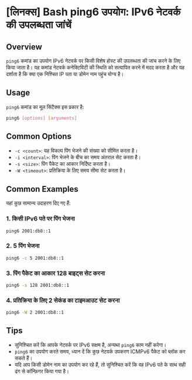 # [लिनक्स] Bash ping6 उपयोग: IPv6 नेटवर्क की उपलब्धता जांचें

## Overview
`ping6` कमांड का उपयोग IPv6 नेटवर्क पर किसी विशेष होस्ट की उपलब्धता की जांच करने के लिए किया जाता है। यह कमांड नेटवर्क कनेक्टिविटी की स्थिति को सत्यापित करने में मदद करता है और यह दर्शाता है कि क्या एक निश्चित IP पता या डोमेन नाम पहुंच योग्य है।

## Usage
`ping6` कमांड का मूल सिंटैक्स इस प्रकार है:

```bash
ping6 [options] [arguments]
```

## Common Options
- `-c <count>`: यह विकल्प पिंग भेजने की संख्या को सीमित करता है।
- `-i <interval>`: पिंग भेजने के बीच का समय अंतराल सेट करता है।
- `-s <size>`: पिंग पैकेट का आकार निर्दिष्ट करता है।
- `-W <timeout>`: प्रतिक्रिया के लिए समय सीमा सेट करता है।

## Common Examples
यहां कुछ सामान्य उदाहरण दिए गए हैं:

### 1. किसी IPv6 पते पर पिंग भेजना
```bash
ping6 2001:db8::1
```

### 2. 5 पिंग भेजना
```bash
ping6 -c 5 2001:db8::1
```

### 3. पिंग पैकेट का आकार 128 बाइट्स सेट करना
```bash
ping6 -s 128 2001:db8::1
```

### 4. प्रतिक्रिया के लिए 2 सेकंड का टाइमआउट सेट करना
```bash
ping6 -W 2 2001:db8::1
```

## Tips
- सुनिश्चित करें कि आपके नेटवर्क पर IPv6 सक्षम है, अन्यथा `ping6` काम नहीं करेगा।
- `ping6` का उपयोग करते समय, ध्यान दें कि कुछ नेटवर्क उपकरण ICMPv6 पैकेट को ब्लॉक कर सकते हैं।
- यदि आप किसी डोमेन नाम का उपयोग कर रहे हैं, तो सुनिश्चित करें कि वह IPv6 पते के साथ सही ढंग से कॉन्फ़िगर किया गया है।